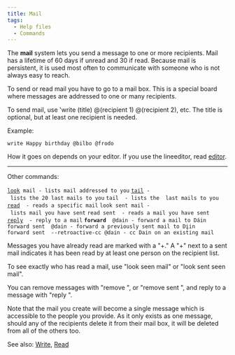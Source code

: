 ```yaml
---
title: Mail
tags:
  - Help files
  - Commands
---
```

The **mail** system lets you send a message to one or more recipients.
Mail has a lifetime of 60 days if unread and 30 if read. Because mail is
persistent, it is used most often to communicate with someone who is not
always easy to reach.

To send or read mail you have to go to a mail box. This is a special
board where messages are addressed to one or many recipients.

To send mail, use 'write (title) @(recipient 1) @(recipient 2), etc. The
title is optional, but at least one recipient is needed.

Example:

`write Happy birthday @bilbo @frodo`

How it goes on depends on your editor. If you use the lineeditor, read
[editor](editor "wikilink").

------------------------------------------------------------------------

Other commands:

[`look`](look "wikilink")` mail - lists mail addressed to you`
[`tail`](tail "wikilink")` - lists the 20 last mails to you`
`tail `<number>` - lists the `<number>` last mails to you`
[`read`](read "wikilink")` `<number>` - reads a specific mail`
`look sent mail - lists mail you have sent`
`read sent `<number>` - reads a mail you have sent`
[`reply`](reply "wikilink")` `<number>` - reply to a mail`
**`forward`**` `<number>` @dain - forward a mail to Dáin`
`forward sent `<number>` @dain - forward a previously sent mail to Dįin`
`forward sent `<number>` --retroactive-cc @dain - cc Dain on an existing mail`

Messages you have already read are marked with a "+." A "+" next to a
sent mail indicates it has been read by at least one person on the
recipient list.

To see exactly who has read a mail, use "look seen mail" or "look sent
seen mail".

You can remove messages with "remove <number>", or "remove sent
<number>", and reply to a message with "reply <number>
<optional title>".

Note that the mail you create will become a single message which is
accessible to the people you provide. As it only exists as one message,
should any of the recipients delete it from their mail box, it will be
deleted from all of the others too.

See also: [Write](Write "wikilink"), [Read](Read "wikilink")
 